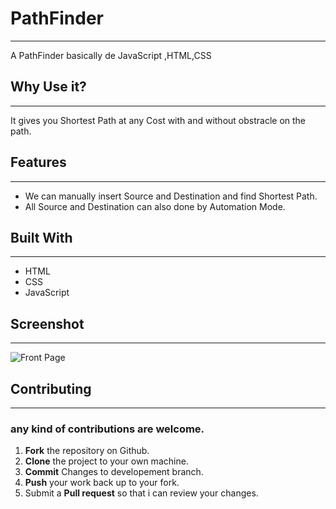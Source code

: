 ﻿#  PathFinder
***
A PathFinder basically de JavaScript ,HTML,CSS

##  Why Use it?
---
It gives you Shortest Path at any Cost with and without obstracle on the path.
##  Features
---
*  We can manually insert Source and Destination and find Shortest Path.
*  All Source and Destination can also done by Automation Mode.
##  Built With
***
*  HTML
*  CSS
*  JavaScript
##  Screenshot
***

![Front Page](https://github.com/XSarthakJain/PathFinder/assets/Path.png?raw=true)
##  Contributing
***
###  any kind of contributions are welcome.
1.  **Fork** the repository on Github.
2.  **Clone** the project to your own machine.
3.  **Commit** Changes to developement branch.
4.  **Push** your work back up to your fork.
5.  Submit a **Pull request** so that i can review your changes.